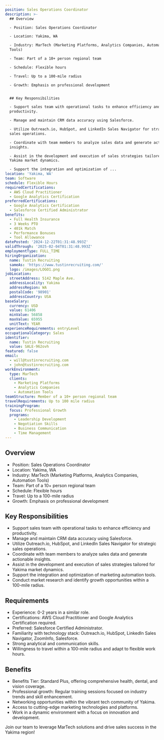 ```yaml
---
position: Sales Operations Coordinator
description: >-
  ## Overview

  - Position: Sales Operations Coordinator

  - Location: Yakima, WA

  - Industry: MarTech (Marketing Platforms, Analytics Companies, Automation
  Tools)

  - Team: Part of a 10+ person regional team

  - Schedule: Flexible hours

  - Travel: Up to a 100-mile radius

  - Growth: Emphasis on professional development


  ## Key Responsibilities

  - Support sales team with operational tasks to enhance efficiency and
  productivity.

  - Manage and maintain CRM data accuracy using Salesforce.

  - Utilize Outreach.io, HubSpot, and LinkedIn Sales Navigator for strategic
  sales operations.

  - Coordinate with team members to analyze sales data and generate actionable
  insights.

  - Assist in the development and execution of sales strategies tailored for
  Yakima market dynamics.

  - Support the integration and optimization of ...
location: 'Yakima, WA'
team: Software
schedule: Flexible Hours
requiredCertifications:
  - AWS Cloud Practitioner
  - Google Analytics Certification
preferredCertifications:
  - Google Analytics Certification
  - Salesforce Certified Administrator
benefits:
  - Full Health Insurance
  - 3 Weeks PTO
  - 401k Match
  - Performance Bonuses
  - Tool Allowance
datePosted: '2024-12-22T01:31:48.993Z'
validThrough: '2025-02-04T01:31:48.993Z'
employmentType: FULL_TIME
hiringOrganization:
  name: Tustin Recruiting
  sameAs: 'https://www.tustinrecruiting.com/'
  logo: /images/LOGO1.png
jobLocation:
  streetAddress: 5142 Maple Ave.
  addressLocality: Yakima
  addressRegion: WA
  postalCode: '98901'
  addressCountry: USA
baseSalary:
  currency: USD
  value: 61406
  minValue: 56858
  maxValue: 65955
  unitText: YEAR
experienceRequirements: entryLevel
occupationalCategory: Sales
identifier:
  name: Tustin Recruiting
  value: SALE-962ovh
featured: false
email:
  - will@tustinrecruiting.com
  - john@tustinrecruiting.com
workEnvironment:
  type: MarTech
  clients:
    - Marketing Platforms
    - Analytics Companies
    - Automation Tools
teamStructure: Member of a 10+ person regional team
travelRequirements: Up to 100 mile radius
trainingProgram:
  focus: Professional Growth
  programs:
    - Leadership Development
    - Negotiation Skills
    - Business Communication
    - Time Management
---
```




## Overview
- Position: Sales Operations Coordinator
- Location: Yakima, WA
- Industry: MarTech (Marketing Platforms, Analytics Companies, Automation Tools)
- Team: Part of a 10+ person regional team
- Schedule: Flexible hours
- Travel: Up to a 100-mile radius
- Growth: Emphasis on professional development

## Key Responsibilities
- Support sales team with operational tasks to enhance efficiency and productivity.
- Manage and maintain CRM data accuracy using Salesforce.
- Utilize Outreach.io, HubSpot, and LinkedIn Sales Navigator for strategic sales operations.
- Coordinate with team members to analyze sales data and generate actionable insights.
- Assist in the development and execution of sales strategies tailored for Yakima market dynamics.
- Support the integration and optimization of marketing automation tools.
- Conduct market research and identify growth opportunities within a 100-mile radius.

## Requirements
- Experience: 0-2 years in a similar role.
- Certifications: AWS Cloud Practitioner and Google Analytics Certification required.
- Preferred: Salesforce Certified Administrator.
- Familiarity with technology stack: Outreach.io, HubSpot, LinkedIn Sales Navigator, ZoomInfo, Salesforce.
- Strong analytical and communication skills.
- Willingness to travel within a 100-mile radius and adapt to flexible work hours.

## Benefits
- Benefits Tier: Standard Plus, offering comprehensive health, dental, and vision coverage.
- Professional growth: Regular training sessions focused on industry trends and skill enhancement.
- Networking opportunities within the vibrant tech community of Yakima.
- Access to cutting-edge marketing technologies and platforms.
- Work in a dynamic environment with a focus on innovation and development.

Join our team to leverage MarTech solutions and drive sales success in the Yakima region!
